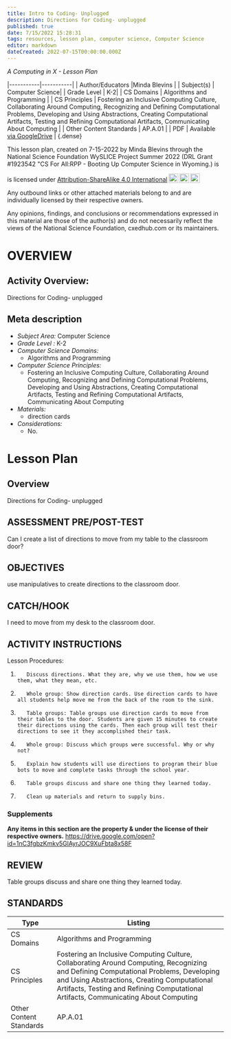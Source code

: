 ```yaml
---
title: Intro to Coding- Unplugged
description: Directions for Coding- unplugged
published: true
date: 7/15/2022 15:28:31
tags: resources, lesson plan, computer science, Computer Science 
editor: markdown
dateCreated: 2022-07-15T00:00:00.000Z
---
```

*A Computing in X - Lesson Plan*

|-----------|-----------|
| Author/Educators |Minda Blevins |
| Subject(s) | Computer Science|
| Grade Level | K-2|
| CS Domains | Algorithms and Programming |
| CS Principles | Fostering an Inclusive Computing Culture, Collaborating Around Computing, Recognizing and Defining Computational Problems, Developing and Using Abstractions, Creating Computational Artifacts, Testing and Refining Computational Artifacts, Communicating About Computing |
| Other Content Standards | AP.A.01 | 
| PDF | Available [via GoogleDrive](https://drive.google.com/open?id=1zWV5jweDbfpa0Zqx-nZnlwZX9O1DbX9K) |
{.dense}






This lesson plan, created on 7-15-2022 by Minda Blevins through the National Science Foundation WySLICE Project Summer 2022 (DRL Grant #1923542 "CS For All:RPP - Booting Up Computer Science in Wyoming.) is  <p xmlns:cc="http://creativecommons.org/ns#" >  is licensed under <a href="http://creativecommons.org/licenses/by-sa/4.0/?ref=chooser-v1" target="_blank" rel="license noopener noreferrer" style="display:inline-block;">Attribution-ShareAlike 4.0 International<img style="height:22px!important;margin-left:3px;vertical-align:text-bottom;" src="https://mirrors.creativecommons.org/presskit/icons/cc.svg?ref=chooser-v1"><img style="height:22px!important;margin-left:3px;vertical-align:text-bottom;" src="https://mirrors.creativecommons.org/presskit/icons/by.svg?ref=chooser-v1"><img style="height:22px!important;margin-left:3px;vertical-align:text-bottom;" src="https://mirrors.creativecommons.org/presskit/icons/sa.svg?ref=chooser-v1"></a></p>


Any outbound links or other attached materials belong to and are individually licensed by their respective owners. 


Any opinions, findings, and conclusions or recommendations expressed in this material are those of the author(s) and do not necessarily reflect the views of the National Science Foundation, cxedhub.com or its maintainers.


# OVERVIEW
## Activity Overview:  
Directions for Coding- unplugged
## Meta description
+ *Subject Area:* Computer Science 
+ *Grade Level :* K-2 
+ *Computer Science Domains:*
   + Algorithms and Programming
+ *Computer Science Principles:*
   + Fostering an Inclusive Computing Culture, Collaborating Around Computing, Recognizing and Defining Computational Problems, Developing and Using Abstractions, Creating Computational Artifacts, Testing and Refining Computational Artifacts, Communicating About Computing
+ *Materials:* 
   + direction cards
+ *Considerations:*
   + No.


# Lesson Plan
## Overview
Directions for Coding- unplugged
## ASSESSMENT PRE/POST-TEST
Can I create a list of directions to move from my table to the classroom door?
## OBJECTIVES
use manipulatives to create directions to the classroom door.


## CATCH/HOOK
I need to move from my desk to the classroom door.


## ACTIVITY INSTRUCTIONS
Lesson Procedures:
1.        Discuss directions. What they are, why we use them, how we use them, what they mean, etc.
2.        Whole group: Show direction cards. Use direction cards to have all students help move me from the back of the room to the sink.
3.        Table groups: Table groups use direction cards to move from their tables to the door. Students are given 15 minutes to create their directions using the cards. Then each group will test their directions to see it they accomplished their task.
4.        Whole group: Discuss which groups were successful. Why or why not?
5.        Explain how students will use directions to program their blue bots to move and complete tasks through the school year. 
6.        Table groups discuss and share one thing they learned today.
7.        Clean up materials and return to supply bins.


### Supplements
**Any items in this section are the property & under the license of their respective owners.**
https://drive.google.com/open?id=1nC3fgbzKmkv5GlAyrJOC9XuFbta8x58F




## REVIEW
Table groups discuss and share one thing they learned today.
## STANDARDS        
| Type | Listing | 
|-----------|-----------|
| CS Domains  | Algorithms and Programming|
| CS Principles   | Fostering an Inclusive Computing Culture, Collaborating Around Computing, Recognizing and Defining Computational Problems, Developing and Using Abstractions, Creating Computational Artifacts, Testing and Refining Computational Artifacts, Communicating About Computing|
| Other Content Standards | AP.A.01  |